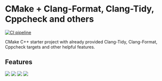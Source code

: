 # CMake + Clang-Format, Clang-Tidy, Cppcheck and others

[![CI pipeline](https://github.com/the-risk-taker/clang-tidy-clang-format-cppcheck-cmake-targets/actions/workflows/ci-pipeline.yml/badge.svg?branch=main)](https://github.com/the-risk-taker/clang-tidy-clang-format-cppcheck-cmake-targets/actions/workflows/ci-pipeline.yml)

CMake C++ starter project with already provided Clang-Tidy, Clang-Format, Cppcheck targets and other helpful features.

## Features

![](https://img.shields.io/badge/Code_Formatter-Clang--Format-purple)
![](https://img.shields.io/badge/Static_Analyzer-Clang--Tidy-blue)
![](https://img.shields.io/badge/Static_Analyzer-Cppcheck-blue)
![](https://img.shields.io/badge/CICD-GitHub_Actions-green)

